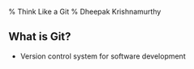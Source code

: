 % Think Like a Git
% Dheepak Krishnamurthy

What is Git?
--------------------

* Version control system for software development

